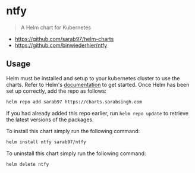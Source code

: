 # ntfy

> A Helm chart for Kubernetes

* <https://github.com/sarab97/helm-charts>
* <https://github.com/binwiederhier/ntfy>

## Usage

Helm must be installed and setup to your kubernetes cluster to use the charts. Refer to Helm's [documentation](https://helm.sh/docs) to get started. Once Helm has been set up correctly, add the repo as follows:

```sh
helm repo add sarab97 https://charts.sarabsingh.com
```

If you had already added this repo earlier, run `helm repo update` to retrieve the latest versions of the packages.

To install this chart simply run the following command:

```sh
helm install ntfy sarab97/ntfy
```

To uninstall this chart simply run the following command:

```sh
helm delete ntfy
```
